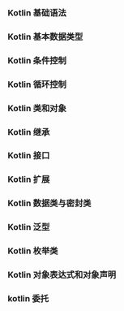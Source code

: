 ### Kotlin 基础语法
### Kotlin 基本数据类型
### Kotlin 条件控制
### Kotlin 循环控制
### Kotlin 类和对象
### Kotlin 继承
### Kotlin 接口
### Kotlin 扩展
### Kotlin 数据类与密封类
### Kotlin 泛型
### Kotlin 枚举类
### Kotlin 对象表达式和对象声明
### kotlin 委托